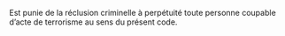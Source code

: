 Est punie de la réclusion criminelle à perpétuité toute personne coupable d’acte de terrorisme au sens du présent code.